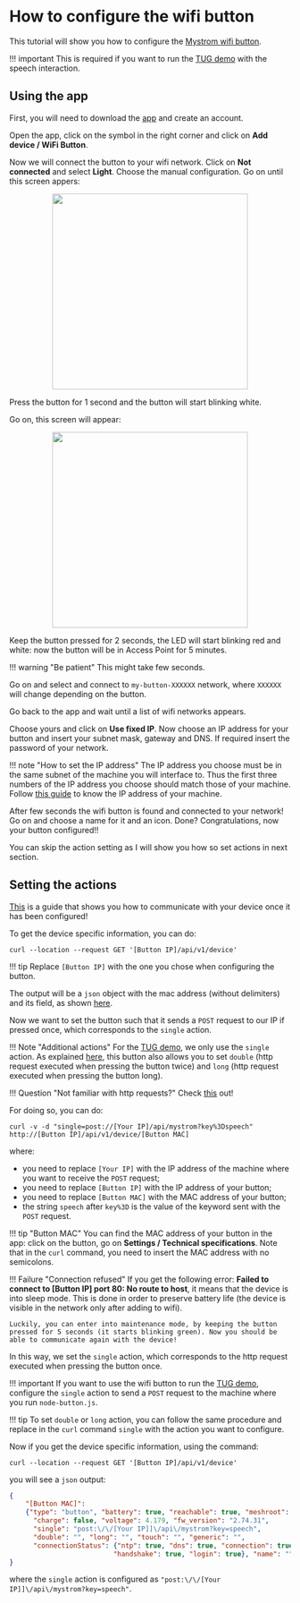 # How to configure the wifi button

This tutorial will show you how to configure the [Mystrom wifi button](https://mystrom.ch/wifi-button/).

!!! important
    This is required if you want to run the [TUG demo](tug_sim_demo.md) with the speech interaction.

## Using the app

First, you will need to download the [app](https://mystrom.ch/mystrom-app/) and create an account.

Open the app, click on the symbol in the right corner and click on __Add device / WiFi Button__.

Now we will connect the button to your wifi network. Click on __Not connected__ and select __Light__.
Choose the manual configuration.
Go on until this screen appers:

<p align="center"> <img src="https://user-images.githubusercontent.com/9716288/82317034-f8383500-99cd-11ea-9de6-368fc9fd1cb1.jpg" width=350> </p>

Press the button for 1 second and the button will start blinking white.

Go on, this screen will appear:

<p align="center"> <img src="https://user-images.githubusercontent.com/9716288/82317066-01c19d00-99ce-11ea-9692-09c211170581.jpg" width=350> </p>

Keep the button pressed for 2 seconds, the LED will start blinking red and white: now the button will be in Access Point for 5 minutes.

!!! warning "Be patient"
    This might take few seconds.

Go on and select and connect to `my-button-XXXXXX` network, where `XXXXXX` will change depending on the button.

Go back to the app and wait until a list of wifi networks appears.

Choose yours and click on __Use fixed IP__. Now choose an IP address for your button and insert your subnet mask, gateway and DNS.
If required insert the password of your network.

!!! note "How to set the IP address"
    The IP address you choose must be in the same subnet of the machine you will interface to. Thus the first three numbers of the IP address you choose should match those of your machine. Follow [this guide](https://help.edovia.com/hc/en-us/articles/360002865213-Finding-your-computer-s-hostname-or-IP-address) to know the IP address of your machine.

After few seconds the wifi button is found and connected to your network!
Go on and choose a name for it and an icon. Done? Congratulations, now your button configured!!

You can skip the action setting as I will show you how so set actions in next section.

## Setting the actions

[This](https://api.mystrom.ch/?version=latest#36d78676-5ba4-45dc-9eac-f3cb6b4b57fa) is a guide that shows you how to communicate with your device once it has been configured!

To get the device specific information, you can do:

```
curl --location --request GET '[Button IP]/api/v1/device'
```

!!! tip
    Replace `[Button IP]` with the one you chose when configuring the button.

The output will be a `json` object with the mac address (without delimiters) and its field, as shown [here](https://api.mystrom.ch/?version=latest#d973b006-3400-43a6-a653-138dfda2afb9).


Now we want to set the button such that it sends a `POST` request to our IP if pressed once, which corresponds to the `single` action.

!!! Note "Additional actions"
    For the [TUG demo](tug_sim_demo,md), we only use the `single` action. As explained [here](https://api.mystrom.ch/?version=latest#d973b006-3400-43a6-a653-138dfda2afb9), this button also allows you to set `double` (http request executed when pressing the button twice) and `long` (http request executed when pressing the button long).

!!! Question "Not familiar with http requests?"
    Check [this](https://www.tutorialspoint.com/http/http_requests.htm) out!



For doing so, you can do:

```
curl -v -d "single=post://[Your IP]/api/mystrom?key%3Dspeech" http://[Button IP]/api/v1/device/[Button MAC]
```

where:

 - you need to replace `[Your IP]` with the IP address of the machine where you want to receive the `POST` request;
 - you need to replace `[Button IP]` with the IP address of your button;
 - you need to replace `[Button MAC]` with the MAC address of your button;
 - the string `speech` after `key%3D` is the value of the keyword sent with the `POST` request.

!!! tip "Button MAC"
    You can find the MAC address of your button in the app: click on the button, go on __Settings / Technical specifications__.
    Note that in the `curl` command, you need to insert the MAC address with no semicolons.

!!! Failure "Connection refused"
    If you get the following error: __Failed to connect to [Button IP] port 80: No route to host__, it means that the device is into sleep mode.
    This is done in order to preserve battery life (the device is visible in the network only after adding to wifi).

    Luckily, you can enter into maintenance mode, by keeping the button pressed for 5 seconds (it starts blinking green). Now you should be able to communicate again with the device!

In this way, we set the `single` action, which corresponds to the http request executed when pressing the button once.

!!! important
    If you want to use the wifi button to run the [TUG demo](tug_sim_demo.md), configure the `single` action to send a `POST` request to the machine where you run `node-button.js`.

!!! tip
    To set `double` or `long` action, you can follow the same procedure and replace in the `curl` command `single` with the action you want to configure.

Now if you get the device specific information, using the command:

```
curl --location --request GET '[Button IP]/api/v1/device'
```

you will see a `json` output:

```JSON
{
	"[Button MAC]":
    {"type": "button", "battery": true, "reachable": true, "meshroot": false,
      "charge": false, "voltage": 4.179, "fw_version": "2.74.31",
      "single": "post:\/\/[Your IP]]\/api\/mystrom?key=speech",
      "double": "", "long": "", "touch": "", "generic": "",
      "connectionStatus": {"ntp": true, "dns": true, "connection": true,
                          "handshake": true, "login": true}, "name": ""}
}

```

where the `single` action is configured as `"post:\/\/[Your IP]]\/api\/mystrom?key=speech"`.
